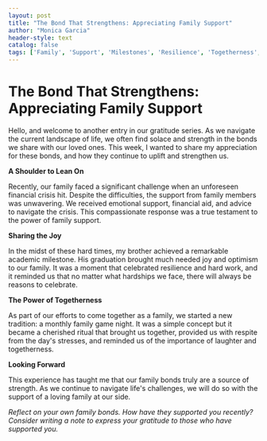 ```yaml
---
layout: post
title: "The Bond That Strengthens: Appreciating Family Support"
author: "Monica Garcia"
header-style: text
catalog: false
tags: ['Family', 'Support', 'Milestones', 'Resilience', 'Togetherness', 'Gratitude']
---
```


# The Bond That Strengthens: Appreciating Family Support  

Hello, and welcome to another entry in our gratitude series. As we navigate the current landscape of life, we often find solace and strength in the bonds we share with our loved ones. This week, I wanted to share my appreciation for these bonds, and how they continue to uplift and strengthen us.  

**A Shoulder to Lean On**  

Recently, our family faced a significant challenge when an unforeseen financial crisis hit. Despite the difficulties, the support from family members was unwavering. We received emotional support, financial aid, and advice to navigate the crisis. This compassionate response was a true testament to the power of family support.   

**Sharing the Joy**  

In the midst of these hard times, my brother achieved a remarkable academic milestone. His graduation brought much needed joy and optimism to our family. It was a moment that celebrated resilience and hard work, and it reminded us that no matter what hardships we face, there will always be reasons to celebrate.  

**The Power of Togetherness**  

As part of our efforts to come together as a family, we started a new tradition: a monthly family game night. It was a simple concept but it became a cherished ritual that brought us together, provided us with respite from the day's stresses, and reminded us of the importance of laughter and togetherness.  

**Looking Forward**  

This experience has taught me that our family bonds truly are a source of strength. As we continue to navigate life's challenges, we will do so with the support of a loving family at our side.   

*Reflect on your own family bonds. How have they supported you recently? Consider writing a note to express your gratitude to those who have supported you.*  
